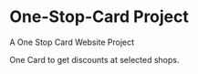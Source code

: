 # One-Stop-Card Project
A One Stop Card Website Project

One Card to get discounts at selected shops.


